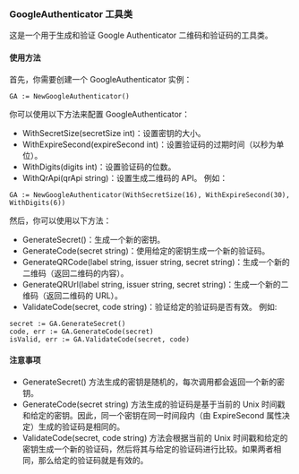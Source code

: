 ### GoogleAuthenticator 工具类

这是一个用于生成和验证 Google Authenticator 二维码和验证码的工具类。

#### 使用方法

首先，你需要创建一个 GoogleAuthenticator 实例：

```golang
GA := NewGoogleAuthenticator()
```

你可以使用以下方法来配置 GoogleAuthenticator：
- WithSecretSize(secretSize int)：设置密钥的大小。
- WithExpireSecond(expireSecond int)：设置验证码的过期时间（以秒为单位）。
- WithDigits(digits int)：设置验证码的位数。
- WithQrApi(qrApi string)：设置生成二维码的 API。
例如：

```golang
GA := NewGoogleAuthenticator(WithSecretSize(16), WithExpireSecond(30), WithDigits(6))
```

然后，你可以使用以下方法：
- GenerateSecret()：生成一个新的密钥。
- GenerateCode(secret string)：使用给定的密钥生成一个新的验证码。
- GenerateQRCode(label string, issuer string, secret string)：生成一个新的二维码（返回二维码的内容）。
- GenerateQRUrl(label string, issuer string, secret string)：生成一个新的二维码（返回二维码的 URL）。
- ValidateCode(secret, code string)：验证给定的验证码是否有效。
例如:

```golang
secret := GA.GenerateSecret()
code, err := GA.GenerateCode(secret)
isValid, err := GA.ValidateCode(secret, code)
```

#### 注意事项
- GenerateSecret() 方法生成的密钥是随机的，每次调用都会返回一个新的密钥。
- GenerateCode(secret string) 方法生成的验证码是基于当前的 Unix 时间戳和给定的密钥。因此，同一个密钥在同一时间段内（由 ExpireSecond 属性决定）生成的验证码是相同的。
- ValidateCode(secret, code string) 方法会根据当前的 Unix 时间戳和给定的密钥生成一个新的验证码，然后将其与给定的验证码进行比较。如果两者相同，那么给定的验证码就是有效的。